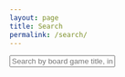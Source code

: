 ```yaml
---
layout: page
title: Search
permalink: /search/
---
```


<div id="search-container">
    <input type="text" id="search-input" placeholder="Search by board game title, in realtime!">
    <ul id="results-container"></ul>
</div>

<script src="{{ site.baseurl }}/assets/simple-jekyll-search.min.js" type="text/javascript"></script>

<script>
    SimpleJekyllSearch({
    searchInput: document.getElementById('search-input'),
    resultsContainer: document.getElementById('results-container'),
    searchResultTemplate: '<div style="text-align: left !important;"><a href="{url}"><h1 style="text-align:left !important;">{title}</h1></a><span style="text-align:left !important;">{date}</span></div><p style="text-align:left !important;">{tags}</p></div>',
    json: '{{ site.baseurl }}/search.json'
    });
</script>